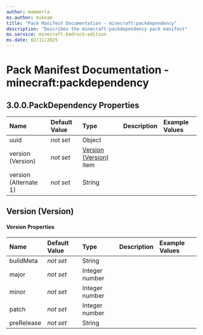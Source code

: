 ```yaml
---
author: mammerla
ms.author: mikeam
title: "Pack Manifest Documentation - minecraft:packdependency"
description: "Describes the minecraft:packdependency pack manifest"
ms.service: minecraft-bedrock-edition
ms.date: 02/11/2025 
---
```


# Pack Manifest Documentation - minecraft:packdependency


## 3.0.0.PackDependency Properties

|Name       |Default Value |Type |Description |Example Values |
|:----------|:-------------|:----|:-----------|:------------- |
| uuid | *not set* | Object |  |  | 
| version (Version) | *not set* | [Version (Version)](#version-version) item |  |  | 
| version (Alternate 1) | *not set* | String |  |  | 

## Version (Version)

#### Version Properties

|Name       |Default Value |Type |Description |Example Values |
|:----------|:-------------|:----|:-----------|:------------- |
| buildMeta | *not set* | String |  |  | 
| major | *not set* | Integer number |  |  | 
| minor | *not set* | Integer number |  |  | 
| patch | *not set* | Integer number |  |  | 
| preRelease | *not set* | String |  |  | 